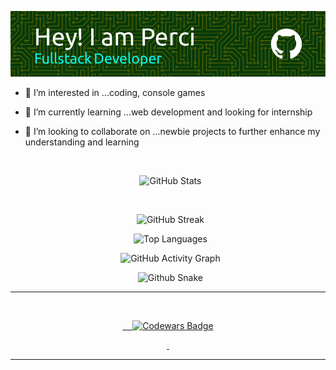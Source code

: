 ![Header](./github-header-image.png)



- 👀 I’m interested in ...coding, console games

- 🌱 I’m currently learning ...web development and looking for internship 

- 💞️ I’m looking to collaborate on ...newbie projects to further enhance my understanding and learning



<div align="center">

  

  <img src="https://github-readme-stats.vercel.app/api?username=perci-aceron&theme=tokyonight&hide_border=false&include_all_commits=true&count_private=false" alt="GitHub Stats"/>

  

  <img src="https://github-readme-streak-stats.herokuapp.com/?user=perci-aceron&theme=tokyonight&hide_border=false" alt="GitHub Streak"/>



  <img src="https://github-readme-stats.vercel.app/api/top-langs/?username=perci-aceron&theme=tokyonight&hide_border=false&include_all_commits=true&count_private=false&layout=compact" alt="Top Languages"/>



  <img src="https://github-readme-activity-graph.vercel.app/graph?username=perci-aceron&theme=tokyo-night" alt="GitHub Activity Graph"/>



  <img src="https://github.com/perci-aceron/snk/blob/manual-run-output/only-svg/github-contribution-grid-snake-dark.svg" alt="Github Snake"/>



---



  <a href="https://www.codewars.com/users/perci-aceron">

    <img src="https://github.r2v.ch/codewars?user=perci-aceron&top_languages=true&hide_clan=true&stroke=%23BB432C&theme=gradient_dark_by_level" alt="Codewars Badge"/>

  </a>



---



</div>





<!---

perci-aceron/perci-aceron is a ✨ special ✨ repository because its `README.md` (this file) appears on your GitHub profile.

You can click the Preview link to take a look at your changes.

--->



<!---
perci-aceron/perci-aceron is a ✨ special ✨ repository because its `README.md` (this file) appears on your GitHub profile.
You can click the Preview link to take a look at your changes.
--->
